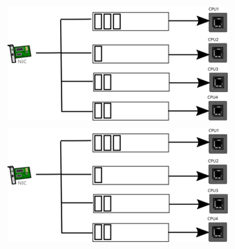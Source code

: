 <img src="https://github.com/tsuyopon/memo/blob/master/Network/_svg/rss.svg">

![$B%(%S%U%i%$%H%i%$%"%s%0%k(B](_svg/rss.svg)

<div style="width:32px; height:32px; background-image:url(_svg/rss.svg); background-size:100%;"></div>

<object type="image/svg+xml" data="_svg/rss.svg" width="256" height="256"></object>
